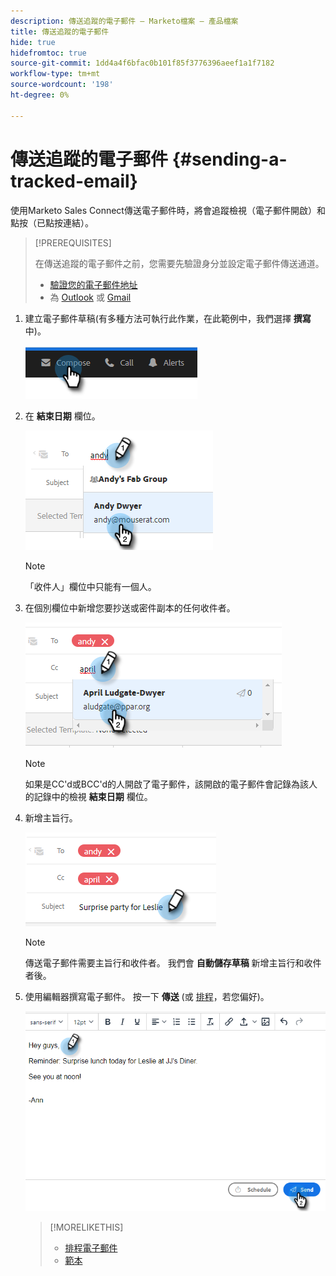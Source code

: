 ```yaml
---
description: 傳送追蹤的電子郵件 — Marketo檔案 — 產品檔案
title: 傳送追蹤的電子郵件
hide: true
hidefromtoc: true
source-git-commit: 1dd4a4f6bfac0b101f85f3776396aeef1a1f7182
workflow-type: tm+mt
source-wordcount: '198'
ht-degree: 0%

---
```


# 傳送追蹤的電子郵件 {#sending-a-tracked-email}

使用Marketo Sales Connect傳送電子郵件時，將會追蹤檢視（電子郵件開啟）和點按（已點按連結）。

>[!PREREQUISITES]
>
>在傳送追蹤的電子郵件之前，您需要先驗證身分並設定電子郵件傳送通道。
>
>* [驗證您的電子郵件地址](/help/marketo/product-docs/marketo-sales-insight/actions/getting-started/email-settings/verify-your-email.md)
>* 為 [Outlook](/help/marketo/product-docs/marketo-sales-connect/email-plugins/msc-for-outlook/email-connection-for-outlook-users.md) 或 [Gmail](/help/marketo/product-docs/marketo-sales-connect/email-plugins/gmail/email-connection-for-gmail-users.md)


1. 建立電子郵件草稿(有多種方法可執行此作業，在此範例中，我們選擇 **撰寫** 中)。

   ![](assets/sending-a-tracked-email-1.png)

1. 在 **結束日期** 欄位。

   ![](assets/sending-a-tracked-email-2.png)

   >[!NOTE]
   >
   >「收件人」欄位中只能有一個人。

1. 在個別欄位中新增您要抄送或密件副本的任何收件者。

   ![](assets/sending-a-tracked-email-3.png)

   >[!NOTE]
   >
   >如果是CC&#39;d或BCC&#39;d的人開啟了電子郵件，該開啟的電子郵件會記錄為該人的記錄中的檢視 **結束日期** 欄位。

1. 新增主旨行。

   ![](assets/sending-a-tracked-email-4.png)

   >[!NOTE]
   >
   >傳送電子郵件需要主旨行和收件者。 我們會 **自動儲存草稿** 新增主旨行和收件者後。

1. 使用編輯器撰寫電子郵件。 按一下 **傳送** (或 [排程](/help/marketo/product-docs/marketo-sales-connect/email/using-the-compose-window/scheduling-an-email.md)，若您偏好)。

   ![](assets/sending-a-tracked-email-5.png)

   >[!MORELIKETHIS]
   >
   >* [排程電子郵件](/help/marketo/product-docs/marketo-sales-insight/actions/email/using-the-compose-window/scheduling-an-email.md)
   >* [範本](/help/marketo/product-docs/marketo-sales-insight/actions/templates/manage-templates.md#create-a-new-template)


